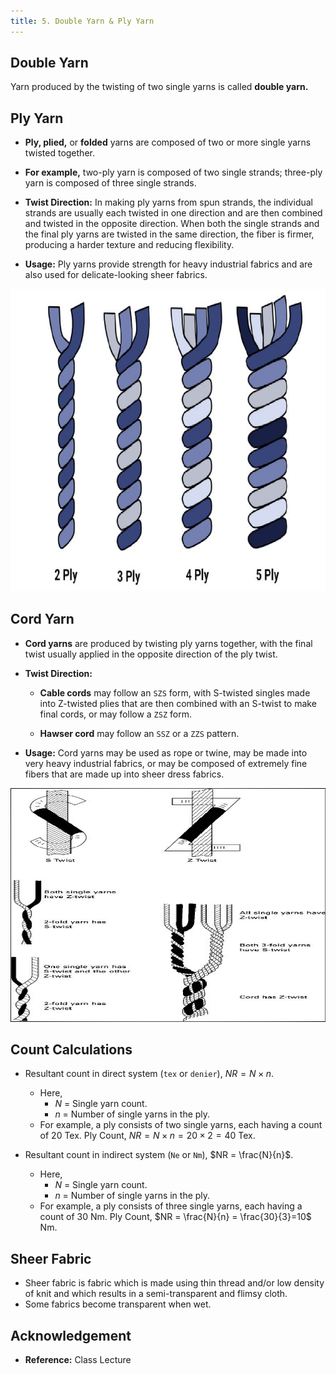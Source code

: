 ```yaml
---
title: 5. Double Yarn & Ply Yarn
---
```


## Double Yarn

Yarn produced by the twisting of two single yarns is called **double yarn.**

## Ply Yarn

- **Ply, plied,** or **folded** yarns are composed of two or more single yarns twisted together.

- **For example,** two-ply yarn is composed of two single strands; three-ply yarn is composed of three single strands.

- **Twist Direction:** In making ply yarns from spun strands, the individual strands are usually each twisted in one direction and are then combined and twisted in the opposite direction. When both the single strands and the final ply yarns are twisted in the same direction, the fiber is firmer, producing a harder texture and reducing flexibility.

- **Usage:** Ply yarns provide strength for heavy industrial fabrics and are also used for delicate-looking sheer fabrics.

![](./img/ply-yarn-2-5.png)

## Cord Yarn

- **Cord yarns** are produced by twisting ply yarns together, with the final twist usually applied in the opposite direction of the ply twist.

- **Twist Direction:**

  - **Cable cords** may follow an `SZS` form, with S-twisted singles made into Z-twisted plies that are then combined with an S-twist to make final cords, or may follow a `ZSZ` form.

  - **Hawser cord** may follow an `SSZ` or a `ZZS` pattern.

- **Usage:** Cord yarns may be used as rope or twine, may be made into very heavy industrial fabrics, or may be composed of extremely fine fibers that are made up into sheer dress fabrics.

![](./img/cord-yarn-formation.png)

## Count Calculations

- Resultant count in direct system (`tex` or `denier`), $NR = N \times n$.

  - Here,
    - $N$ = Single yarn count.
    - $n$ = Number of single yarns in the ply.
  - For example, a ply consists of two single yarns, each having a count of 20 Tex. Ply Count, $NR = N \times n = 20 \times 2=40$ Tex.

- Resultant count in indirect system (`Ne` or `Nm`), $NR = \frac{N}{n}$.

  - Here,
    - $N$ = Single yarn count.
    - $n$ = Number of single yarns in the ply.
  - For example, a ply consists of three single yarns, each having a count of 30 Nm. Ply Count, $NR = \frac{N}{n} = \frac{30}{3}=10$ Nm.

## Sheer Fabric

- Sheer fabric is fabric which is made using thin thread and/or low density of knit and which results in a semi-transparent and flimsy cloth.
- Some fabrics become transparent when wet.

## Acknowledgement

- **Reference:** Class Lecture
